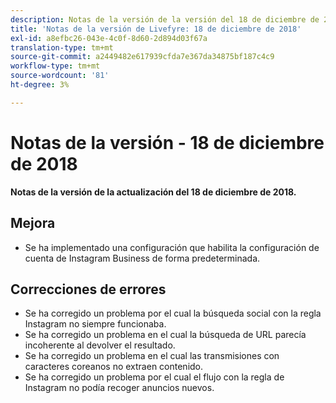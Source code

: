 ```yaml
---
description: Notas de la versión de la versión del 18 de diciembre de 2018.
title: 'Notas de la versión de Livefyre: 18 de diciembre de 2018'
exl-id: a8efbc26-043e-4c0f-8d60-2d894d03f67a
translation-type: tm+mt
source-git-commit: a2449482e617939cfda7e367da34875bf187c4c9
workflow-type: tm+mt
source-wordcount: '81'
ht-degree: 3%

---
```


# Notas de la versión - 18 de diciembre de 2018

**Notas de la versión de la actualización del 18 de diciembre de 2018.**

## Mejora

* Se ha implementado una configuración que habilita la configuración de cuenta de Instagram Business de forma predeterminada.

## Correcciones de errores

* Se ha corregido un problema por el cual la búsqueda social con la regla Instagram no siempre funcionaba.
* Se ha corregido un problema en el cual la búsqueda de URL parecía incoherente al devolver el resultado.
* Se ha corregido un problema en el cual las transmisiones con caracteres coreanos no extraen contenido.
* Se ha corregido un problema por el cual el flujo con la regla de Instagram no podía recoger anuncios nuevos.
